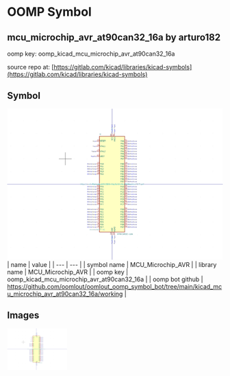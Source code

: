 # OOMP Symbol  
## mcu_microchip_avr_at90can32_16a  by arturo182  
  
oomp key: oomp_kicad_mcu_microchip_avr_at90can32_16a  
  
source repo at: [https://gitlab.com/kicad/libraries/kicad-symbols](https://gitlab.com/kicad/libraries/kicad-symbols)  
## Symbol  
  
[![working.png](working_600.png)](working.png)  
| name | value | 
| --- | --- | 
| symbol name | MCU_Microchip_AVR | 
| library name | MCU_Microchip_AVR | 
| oomp key | oomp_kicad_mcu_microchip_avr_at90can32_16a | 
| oomp bot github | https://github.com/oomlout/oomlout_oomp_symbol_bot/tree/main/kicad_mcu_microchip_avr_at90can32_16a/working | 
## Images  
  
[![working.png](working_140.png)](working.png)  
